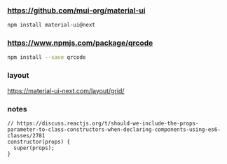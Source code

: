 ### https://github.com/mui-org/material-ui
``` bash
npm install material-ui@next
```

### https://www.npmjs.com/package/qrcode
``` bash
npm install --save qrcode
```

### layout
https://material-ui-next.com/layout/grid/


### notes
```
// https://discuss.reactjs.org/t/should-we-include-the-props-parameter-to-class-constructors-when-declaring-components-using-es6-classes/2781
constructor(props) {
  super(props);
}
```
